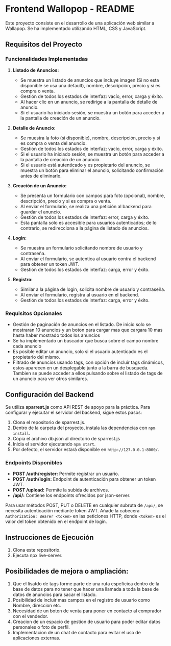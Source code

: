 # Frontend Wallopop - README

Este proyecto consiste en el desarrollo de una aplicación web similar a Wallapop. Se ha implementado utilizando HTML, CSS y JavaScript.

## Requisitos del Proyecto

### Funcionalidades Implementadas

1. **Listado de Anuncios:**
   - Se muestra un listado de anuncios que incluye imagen (Si no esta disponible se usa una default), nombre, descripción, precio y si es compra o venta.
   - Gestión de todos los estados de interfaz: vacío, error, carga y éxito.
   - Al hacer clic en un anuncio, se redirige a la pantalla de detalle de anuncio.
   - Si el usuario ha iniciado sesión, se muestra un botón para acceder a la pantalla de creación de un anuncio. 

2. **Detalle de Anuncio:**
   - Se muestra la foto (si disponible), nombre, descripción, precio y si es compra o venta del anuncio.
   - Gestión de todos los estados de interfaz: vacío, error, carga y éxito.
   - Si el usuario ha iniciado sesión, se muestra un botón para acceder a la pantalla de creación de un anuncio.
   - Si el usuario está autenticado y es propietario del anuncio, se muestra un botón para eliminar el anuncio, solicitando confirmación antes de eliminarlo.

3. **Creación de un Anuncio:**
   - Se presenta un formulario con campos para foto (opcional), nombre, descripción, precio y si es compra o venta.
   - Al enviar el formulario, se realiza una petición al backend para guardar el anuncio.
   - Gestión de todos los estados de interfaz: error, carga y éxito.
   - Esta pantalla solo es accesible para usuarios autenticados; de lo contrario, se redirecciona a la página de listado de anuncios.

4. **Login:**
   - Se muestra un formulario solicitando nombre de usuario y contraseña.
   - Al enviar el formulario, se autentica al usuario contra el backend para obtener un token JWT.
   - Gestión de todos los estados de interfaz: carga, error y éxito.

5. **Registro:**
   - Similar a la página de login, solicita nombre de usuario y contraseña.
   - Al enviar el formulario, registra al usuario en el backend.
   - Gestión de todos los estados de interfaz: carga, error y éxito.

### Requisitos Opcionales

- Gestión de paginación de anuncios en el listado. De inicio solo se mostraran 10 anuncios y un boton para cargar mas que cargara 10 mas hasta haber mostrado todos los anuncios
- Se ha implementado un buscador que busca sobre el campo nombre cada anuncio
- Es posible  editar un anuncio, solo si el usuario autenticado es el propietario del mismo.
- Filtrado de anuncios usando tags, con opción de incluir tags dinámicos, estos aparecen en un desplegable junto a la barra de busqueda. Tambien se puede acceder a ellos pulsando sobre el listado de tags de un anuncio para ver otros similares.

## Configuración del Backend

Se utiliza **sparrest.js** como API REST de apoyo para la práctica. Para configurar y ejecutar el servidor del backend, sigue estos pasos:

1. Clona el repositorio de sparrest.js.
2. Dentro de la carpeta del proyecto, instala las dependencias con `npm install`.
3. Copia el archivo db.json al directorio de sparrest.js
4. Inicia el servidor ejecutando `npm start`.
5. Por defecto, el servidor estará disponible en `http://127.0.0.1:8000/`.

### Endpoints Disponibles

- **POST /auth/register:** Permite registrar un usuario.
- **POST /auth/login:** Endpoint de autenticación para obtener un token JWT.
- **POST /upload:** Permite la subida de archivos.
- **/api/:** Contiene los endpoints ofrecidos por json-server.

Para usar métodos POST, PUT o DELETE en cualquier subruta de `/api/`, se necesita autenticación mediante token JWT. Añade la cabecera `Authorization: Bearer <token>` en las peticiones HTTP, donde `<token>` es el valor del token obtenido en el endpoint de login.

## Instrucciones de Ejecución

1. Clona este repositorio.
2. Ejecuta npx live-server.

## Posibilidades de mejora o ampliación:

1. Que el lisatdo de tags forme parte de una ruta espeficica dentro de la base de datos para no tener que hacer una llamada a toda la base de datos de anuncios para sacar el listado.
2. Posibilidad de incluir mas campos en el registro de usuario como Nombre, direccion etc.
3. Necesidad de un boton de venta para poner en contacto al comprador con el vendedor.
4. Creacion de un espacio de gestion de usuario para poder editar datos personales o foto de perfil.
5. Implementacion de un chat de contacto para evitar el uso de aplicaciones externas.
